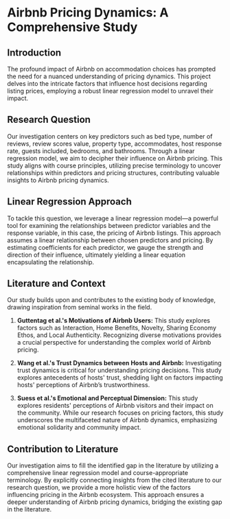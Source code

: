 # Airbnb Pricing Dynamics: A Comprehensive Study

## Introduction

The profound impact of Airbnb on accommodation choices has prompted the need for a nuanced understanding of pricing dynamics. This project delves into the intricate factors that influence host decisions regarding listing prices, employing a robust linear regression model to unravel their impact.

## Research Question

Our investigation centers on key predictors such as bed type, number of reviews, review scores value, property type, accommodates, host response rate, guests included, bedrooms, and bathrooms. Through a linear regression model, we aim to decipher their influence on Airbnb pricing. This study aligns with course principles, utilizing precise terminology to uncover relationships within predictors and pricing structures, contributing valuable insights to Airbnb pricing dynamics.

## Linear Regression Approach

To tackle this question, we leverage a linear regression model—a powerful tool for examining the relationships between predictor variables and the response variable, in this case, the pricing of Airbnb listings. This approach assumes a linear relationship between chosen predictors and pricing. By estimating coefficients for each predictor, we gauge the strength and direction of their influence, ultimately yielding a linear equation encapsulating the relationship.

## Literature and Context

Our study builds upon and contributes to the existing body of knowledge, drawing inspiration from seminal works in the field.

1. **Guttentag et al.'s Motivations of Airbnb Users:** This study explores factors such as Interaction, Home Benefits, Novelty, Sharing Economy Ethos, and Local Authenticity. Recognizing diverse motivations provides a crucial perspective for understanding the complex world of Airbnb pricing.

2. **Wang et al.'s Trust Dynamics between Hosts and Airbnb:** Investigating trust dynamics is critical for understanding pricing decisions. This study explores antecedents of hosts' trust, shedding light on factors impacting hosts' perceptions of Airbnb’s trustworthiness.

3. **Suess et al.'s Emotional and Perceptual Dimension:** This study explores residents' perceptions of Airbnb visitors and their impact on the community. While our research focuses on pricing factors, this study underscores the multifaceted nature of Airbnb dynamics, emphasizing emotional solidarity and community impact.

## Contribution to Literature

Our investigation aims to fill the identified gap in the literature by utilizing a comprehensive linear regression model and course-appropriate terminology. By explicitly connecting insights from the cited literature to our research question, we provide a more holistic view of the factors influencing pricing in the Airbnb ecosystem. This approach ensures a deeper understanding of Airbnb pricing dynamics, bridging the existing gap in the literature.
